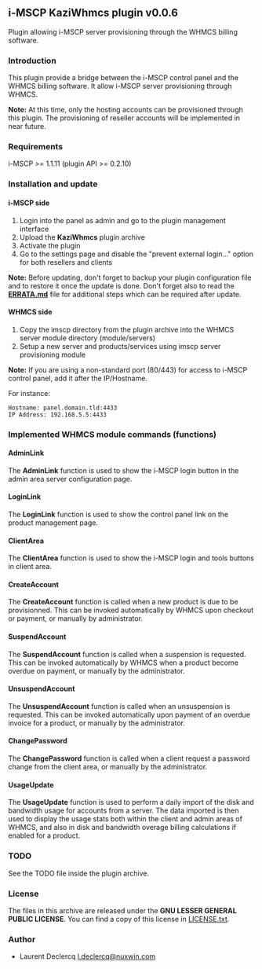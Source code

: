## i-MSCP KaziWhmcs plugin v0.0.6

Plugin allowing i-MSCP server provisioning through the WHMCS billing software.

### Introduction

This plugin provide a bridge between the i-MSCP control panel and the WHMCS billing software. It allow i-MSCP server
provisioning through WHMCS.

**Note:** At this time, only the hosting accounts can be provisioned through this plugin. The provisioning of reseller
accounts will be implemented in near future.

### Requirements

  i-MSCP >= 1.1.11 (plugin API >= 0.2.10)

### Installation and update

#### i-MSCP side

1. Login into the panel as admin and go to the plugin management interface
2. Upload the **KaziWhmcs** plugin archive
3. Activate the plugin
4. Go to the settings page and disable the "prevent external login..." option for both resellers and clients

**Note:** Before updating, don't forget to backup your plugin configuration file and to restore it once the update is done.
Don't forget also to read the **[ERRATA.md](ERRATA.md)** file for additional steps which can be required after update.

#### WHMCS side

1. Copy the imscp directory from the plugin archive into the WHMCS server module directory (module/servers)
2. Setup a new server and products/services using imscp server provisioning module

**Note:** If you are using a non-standard port (80/443) for access to i-MSCP control panel, add it after the IP/Hostname.

For instance:

    Hostname: panel.domain.tld:4433
    IP Address: 192.168.5.5:4433

### Implemented WHMCS module commands (functions)

#### AdminLink

The **AdminLink** function is used to show the i-MSCP login button in the admin area server configuration page.

#### LoginLink

The **LoginLink** function is used to show the control panel link on the product management page.

#### ClientArea

The **ClientArea** function is used to show the i-MSCP login and tools buttons in client area.

#### CreateAccount

The **CreateAccount** function is called when a new product is due to be provisionned. This can be invoked
automatically by WHMCS upon checkout or payment, or manually by administrator.

#### SuspendAccount

The **SuspendAccount** function is called when a suspension is requested. This can be invoked automatically by WHMCS
when a product become overdue on payment, or manually by the administrator.

#### UnsuspendAccount

The **UnsuspendAccount** function is called when an unsuspension is requested. This can be invoked automatically
upon payment of an overdue invoice for a product, or manually by the administrator.

#### ChangePassword

The **ChangePassword** function is called when a client request a password change from the client area, or manually by
the administrator.

#### UsageUpdate

The **UsageUpdate** function is used to perform a daily import of the disk and bandwidth usage for accounts from a
server. The data imported is then used to display the usage stats both within the client and admin areas of WHMCS, and
also in disk and bandwidth overage billing calculations if enabled for a product.

### TODO

See the TODO file inside the plugin archive.

### License

The files in this archive are released under the **GNU LESSER GENERAL PUBLIC LICENSE**. You can find a copy of this
license in [LICENSE.txt](LICENSE.txt).

### Author

 * Laurent Declercq <l.declercq@nuxwin.com>
